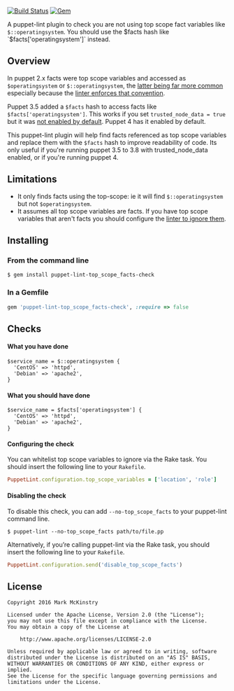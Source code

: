 [![Build Status](https://travis-ci.org/mmckinst/puppet-lint-top_scope_facts-check.svg?branch=master)](https://travis-ci.org/mmckinst/puppet-lint-top_scope_facts-check)
[![Gem](https://img.shields.io/gem/v/puppet-lint-top_scope_facts-check.svg?maxAge=2592000)](https://rubygems.org/gems/puppet-lint-top_scope_facts-check)

A puppet-lint plugin to check you are not using top scope fact variables like
`$::operatingsystem`. You should use the $facts hash like
`$facts['operatingsystem']` instead.

## Overview

In puppet 2.x facts were top scope variables and accessed as `$operatingsystem`
or `$::operatingsystem`, the
[latter being far more common](https://docs.puppet.com/puppet/3.8/reference/lang_facts_and_builtin_vars.html#historical-note-about-)
especially because the
[linter enforces that convention](http://puppet-lint.com/checks/variable_scope/).

Puppet 3.5 added a `$facts` hash to access facts like
`$facts['operatingsystem']`. This works if you set `trusted_node_data = true`
but it was
[not enabled by default](https://docs.puppet.com/puppet/3.5/reference/release_notes.html#global-facts-hash). Puppet
4 has it enabled by default.

This puppet-lint plugin will help find facts referenced as top scope variables
and replace them with the `$facts` hash to improve readability of code. Its only
useful if you're running puppet 3.5 to 3.8 with trusted_node_data enabled, or if
you're running puppet 4.

## Limitations

* It only finds facts using the top-scope: ie it will find `$::operatingsystem`
  but not `$operatingsystem`.
* It assumes all top scope variables are facts. If you have top scope variables
  that aren't facts you should configure the
  [linter to ignore them](https://github.com/mmckinst/puppet-lint-top_scope_facts-check#configuring-the-check).


## Installing

### From the command line

```shell
$ gem install puppet-lint-top_scope_facts-check
```

### In a Gemfile

```ruby
gem 'puppet-lint-top_scope_facts-check', :require => false
```

## Checks

#### What you have done

```puppet
$service_name = $::operatingsystem {
  'CentOS' => 'httpd',
  'Debian' => 'apache2',
}
```

#### What you should have done

```puppet
$service_name = $facts['operatingsystem'] {
  'CentOS' => 'httpd',
  'Debian' => 'apache2',
}
```

#### Configuring the check

You can whitelist top scope variables to ignore via the Rake task. You should
insert the following line to your `Rakefile`.

```ruby
PuppetLint.configuration.top_scope_variables = ['location', 'role']
```

#### Disabling the check

To disable this check, you can add `--no-top_scope_facts` to your puppet-lint
command line.

```shell
$ puppet-lint --no-top_scope_facts path/to/file.pp
```

Alternatively, if you’re calling puppet-lint via the Rake task, you should
insert the following line to your `Rakefile`.

```ruby
PuppetLint.configuration.send('disable_top_scope_facts')
```

## License

```
Copyright 2016 Mark McKinstry

Licensed under the Apache License, Version 2.0 (the "License");
you may not use this file except in compliance with the License.
You may obtain a copy of the License at

    http://www.apache.org/licenses/LICENSE-2.0

Unless required by applicable law or agreed to in writing, software
distributed under the License is distributed on an "AS IS" BASIS,
WITHOUT WARRANTIES OR CONDITIONS OF ANY KIND, either express or implied.
See the License for the specific language governing permissions and
limitations under the License.
```
